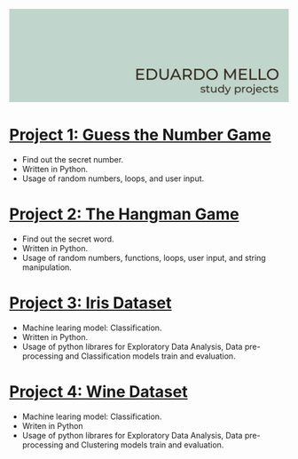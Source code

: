 ![image](https://github.com/eduardoksmello/eduardoksmello_study/blob/main/study_banner_readme.jpg)

# [Project 1: Guess the Number Game](https://github.com/eduardoksmello/eduardoksmello_study/tree/main/eksm_guess_the_number)

* Find out the secret number.
* Written in Python.
* Usage of random numbers, loops, and user input.

# [Project 2: The Hangman Game](https://github.com/eduardoksmello/eduardoksmello_study/tree/main/eksm_the_hangman)

* Find out the secret word.
* Written in Python.
* Usage of random numbers, functions, loops, user input, and string manipulation.

# [Project 3: Iris Dataset](https://github.com/eduardoksmello/eduardoksmello_study/tree/main/eksm_iris_classification)

* Machine learing model: Classification.
* Written in Python.
* Usage of python librares for Exploratory Data Analysis, Data pre-processing and Classification models train and evaluation.

# [Project 4: Wine Dataset](https://github.com/eduardoksmello/eduardoksmello_study/tree/main/eksm_wine_clustering)

* Machine learing model: Classification.
* Writen in Python
* Usage of python librares for Exploratory Data Analysis, Data pre-processing and Clustering models train and evaluation.
